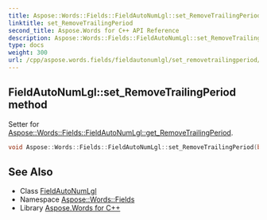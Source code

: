 ```yaml
---
title: Aspose::Words::Fields::FieldAutoNumLgl::set_RemoveTrailingPeriod method
linktitle: set_RemoveTrailingPeriod
second_title: Aspose.Words for C++ API Reference
description: Aspose::Words::Fields::FieldAutoNumLgl::set_RemoveTrailingPeriod method. Setter for Aspose::Words::Fields::FieldAutoNumLgl::get_RemoveTrailingPeriod in C++.
type: docs
weight: 300
url: /cpp/aspose.words.fields/fieldautonumlgl/set_removetrailingperiod/
---
```

## FieldAutoNumLgl::set_RemoveTrailingPeriod method


Setter for [Aspose::Words::Fields::FieldAutoNumLgl::get_RemoveTrailingPeriod](../get_removetrailingperiod/).

```cpp
void Aspose::Words::Fields::FieldAutoNumLgl::set_RemoveTrailingPeriod(bool value)
```

## See Also

* Class [FieldAutoNumLgl](../)
* Namespace [Aspose::Words::Fields](../../)
* Library [Aspose.Words for C++](../../../)
